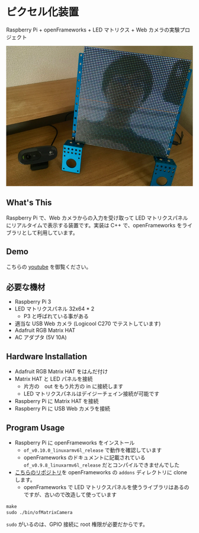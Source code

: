 # ピクセル化装置

Raspberry Pi + openFrameworks + LED マトリクス + Web カメラの実験プロジェクト

![demo](demo/demo.jpg)

## What's This

Raspberry Pi で、Web カメラからの入力を受け取って LED マトリクスパネルにリアルタイムで表示する装置です。実装は C++ で、openFrameworks をライブラリとして利用しています。

## Demo

こちらの [youtube](https://youtu.be/S7y5ue7JHUk) を御覧ください。

## 必要な機材

+ Raspberry Pi 3
+ LED マトリクスパネル 32x64 * 2
	+ P3 と呼ばれている事がある
+ 適当な USB Web カメラ (Logicool C270 でテストしています)
+ Adafruit RGB Matrix HAT
+ AC アダプタ (5V 10A)

## Hardware Installation


- Adafruit RGB Matrix HAT をはんだ付け
- Matrix HAT と LED パネルを接続
	- 片方の　out をもう片方の in に接続します
	- LED マトリクスパネルはデイジーチェイン接続が可能です
- Raspberry Pi に Matrix HAT を接続
- Raspberry Pi に USB Web カメラを接続

## Program Usage

- Raspberry Pi に openFrameworks をインストール
	- `of_v0.10.0_linuxarmv6l_release` で動作を確認しています　
	- openFrameworks のドキュメントに記載されている `of_v0.9.8_linuxarmv6l_release` だとコンパイルできませんでした
- [こちらのリポジトリ](https://github.com/iizukak/ofxRpiLED)を openFrameworks の `addons` ディレクトリに clone します。
	- openFrameworks で LED マトリクスパネルを使うライブラリはあるのですが、古いので改造して使っています

```
make
sudo ./bin/ofMatrixCamera
```

`sudo` がいるのは、GPIO 接続に root 権限が必要だからです。
